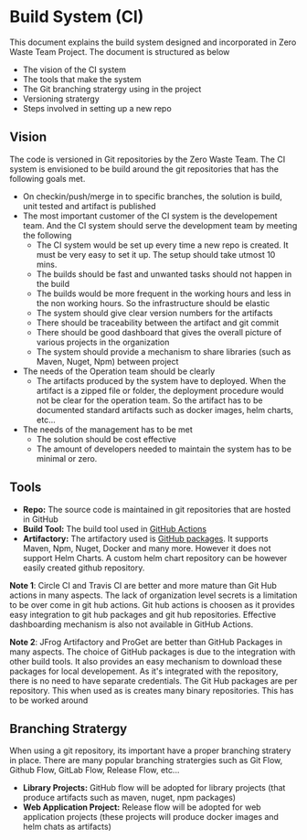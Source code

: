 # Build System (CI)

This document explains the build system designed and incorporated in Zero Waste Team Project. The document is structured as below
* The vision of the CI system
* The tools that make the system
* The Git branching stratergy using in the project
* Versioning stratergy
* Steps involved in setting up a new repo

## Vision

The code is versioned in Git repositories by the Zero Waste Team. The CI system is envisioned to be build around the git repositories that has the following goals met. 
* On checkin/push/merge in to specific branches, the solution is build, unit tested and artifact is published
* The most important customer of the CI system is the developement team. And the CI system should serve the development team by meeting the following
  * The CI system would be set up every time a new repo is created. It must be very easy to set it up. The setup should take utmost 10 mins.
  * The builds should be fast and unwanted tasks should not happen in the build
  * The builds would be more frequent in the working hours and less in the non working hours. So the infrastructure should be elastic
  * The system should give clear version numbers for the artifacts
  * There should be traceability between the artifact and git commit
  * There should be good dashboard that gives the overall picture of various projects in the organization
  * The system should provide a mechanism to share libraries (such as Maven, Nuget, Npm) between project 
* The needs of the Operation team should be clearly
  * The artifacts produced by the system have to deployed. When the artifact is a zipped file or folder, the deployment procedure would not be clear for the operation team. So the artifact has to be documented standard artifacts such as docker images, helm charts, etc...
* The needs of the management has to be met
  * The solution should be cost effective
  * The amount of developers needed to maintain the system has to be minimal or zero.

## Tools
* **Repo:** The source code is maintained in git repositories that are hosted in GitHub
* **Build Tool:** The build tool used in [GitHub Actions](https://help.github.com/en/actions) 
* **Artifactory:** The artifactory used is [GitHub packages](https://help.github.com/en/packages/publishing-and-managing-packages/about-github-packages). It supports Maven, Npm, Nuget, Docker and many more. However it does not support Helm Charts. A custom helm chart repository can be however easily created github repository.

**Note 1**: Circle CI and Travis CI are better and more mature than Git Hub actions in many aspects. The lack of organization level secrets is a limitation to be over come in git hub actions. Git hub actions is choosen as it provides easy integration to git hub packages and git hub repositories. Effective dashboarding mechanism is also not available in GitHub Actions.

**Note 2**: JFrog Artifactory and ProGet are better than GitHub Packages in many aspects. The choice of GitHub packages is due to the integration with other build tools. It also provides an easy mechanism to download these packages for local developement. As it's integrated with the repository, there is no need to have separate credentials. The Git Hub packages are per repository. This when used as is creates many binary repositories. This has to be worked around


## Branching Stratergy

When using a git repository, its important have a proper branching stratery in place. There are many popular branching stratergies such as Git Flow, Github Flow, GitLab Flow, Release Flow, etc...

* **Library Projects:** GitHub flow will be adopted for library projects (that produce artifacts such as maven, nuget, npm packages)
* **Web Application Project:** Release flow will be adopted for web application projects (these projects will produce docker images and helm chats as artifacts) 
